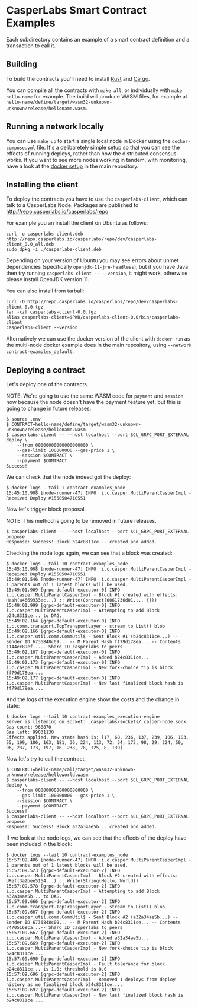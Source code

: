 # CasperLabs Smart Contract Examples

Each subdirectory contains an example of a smart contract definition and a transaction to call it.


## Building

To build the contracts you'll need to install [Rust](https://www.rust-lang.org/tools/install) and [Cargo](https://doc.rust-lang.org/cargo/getting-started/installation.html).

You can compile all the contracts with `make all`, or individually with `make hello-name` for example. The build will produce WASM files, for example at `hello-name/define/target/wasm32-unknown-unknown/release/helloname.wasm`.


## Running a network locally

You can use `make up` to start a single local node in Docker using the `docker-compose.yml` file. It's a delibaretely simple setup so that you can see the effects of running deploys, rather than how the distributed consensus works. If you want to see more nodes working in tandem, with monitoring, have a look at the [docker setup](https://github.com/CasperLabs/CasperLabs/tree/dev/docker) in the main repository.


## Installing the client

To deploy the contracts you have to use the `casperlabs-client`, which can talk to a CasperLabs Node. Packages are published to http://repo.casperlabs.io/casperlabs/repo

For example you an install the client on Ubuntu as follows:

```console
curl -o casperlabs-client.deb http://repo.casperlabs.io/casperlabs/repo/dev/casperlabs-client_0.0_all.deb
sudo dpkg -i ./casperlabs-client.deb
```

Depending on your version of Ubuntu you may see errors about unmet dependencies (specifically `openjdk-11-jre-headless`), but if you have Java then try running `casperlabs-client -- --version`, it might work, otherwise please install OpenJDK version 11.

You can also install from tarball:

```console
curl -O http://repo.casperlabs.io/casperlabs/repo/dev/casperlabs-client-0.0.tgz
tar -xzf casperlabs-client-0.0.tgz
alias casperlabs-client=$PWD/casperlabs-client-0.0/bin/casperlabs-client
casperlabs-client --version
```

Alternatively we can use the docker version of the client with `docker run` as the multi-node docker example does in the main repository, using `--network contract-examples_default`.


## Deploying a contract

Let's deploy one of the contracts.

NOTE: We're going to use the same WASM code for `payment` and `session` now because the node doesn't have the payment feature yet, but this is going to change in future releases.

```console
$ source .env
$ CONTRACT=hello-name/define/target/wasm32-unknown-unknown/release/helloname.wasm
$ casperlabs-client -- --host localhost --port $CL_GRPC_PORT_EXTERNAL deploy \
    --from 00000000000000000000 \
    --gas-limit 100000000 --gas-price 1 \
    --session $CONTRACT \
    --payment $CONTRACT
Success!
```

We can check that the node indeed got the deploy:

```console
$ docker logs --tail 1 contract-examples_node
15:45:10.908 [node-runner-47] INFO  i.c.casper.MultiParentCasperImpl - Received Deploy #1550504710551
```

Now let's trigger block proposal.

NOTE: This method is going to be removed in future releases.

```console
$ casperlabs-client -- --host localhost --port $CL_GRPC_PORT_EXTERNAL propose
Response: Success! Block b24c8311ce... created and added.
```

Checking the node logs again, we can see that a block was created:

```console
$ docker logs --tail 10 contract-examples_node
15:45:10.908 [node-runner-47] INFO  i.c.casper.MultiParentCasperImpl - Received Deploy #1550504710551
15:49:01.546 [node-runner-47] INFO  i.c.casper.MultiParentCasperImpl - 1 parents out of 1 latest blocks will be used.
15:49:01.909 [grpc-default-executor-0] INFO  i.c.casper.MultiParentCasperImpl - Block #1 created with effects:
Hash(a4669933ec...) :: Write(Contract(0061736d01..., {}))
15:49:01.999 [grpc-default-executor-0] INFO  i.c.casper.MultiParentCasperImpl - Attempting to add Block b24c8311ce... to DAG.
15:49:02.164 [grpc-default-executor-0] INFO  i.c.comm.transport.TcpTransportLayer - stream to List() blob
15:49:02.166 [grpc-default-executor-0] INFO  i.c.casper.util.comm.CommUtil$ - Sent Block #1 (b24c8311ce...) -- Sender ID 6736848c09... -- M Parent Hash ff79d178ea... -- Contents 1144ec89ef...-- Shard ID casperlabs to peers
15:49:02.167 [grpc-default-executor-0] INFO  i.c.casper.MultiParentCasperImpl - Added b24c8311ce...
15:49:02.173 [grpc-default-executor-0] INFO  i.c.casper.MultiParentCasperImpl - New fork-choice tip is block ff79d178ea....
15:49:02.177 [grpc-default-executor-0] INFO  i.c.casper.MultiParentCasperImpl - New last finalized block hash is ff79d178ea....
```

And the logs of the execution engine show the costs and the change in state:

```console
$ docker logs --tail 10 contract-examples_execution-engine
Server is listening on socket: .casperlabs/sockets/.casper-node.sock
Gas count: 968870
Gas left: 99031130
Effects applied. New state hash is: [17, 68, 236, 137, 239, 106, 183, 55, 199, 186, 163, 181, 36, 224, 113, 72, 54, 173, 98, 29, 224, 50, 96, 237, 173, 197, 16, 238, 78, 125, 8, 139]
```

Now let's try to call the contract.

```console
$ CONTRACT=hello-name/call/target/wasm32-unknown-unknown/release/helloworld.wasm
$ casperlabs-client -- --host localhost --port $CL_GRPC_PORT_EXTERNAL deploy \
    --from 00000000000000000000 \
    --gas-limit 100000000 --gas-price 1 \
    --session $CONTRACT \
    --payment $CONTRACT
Success!
$ casperlabs-client -- --host localhost --port $CL_GRPC_PORT_EXTERNAL propose
Response: Success! Block a32a34ae5b... created and added.
```

If we look at the node logs, we can see that the effects of the deploy have been included in the block:

```console
$ docker logs --tail 10 contract-examples_node
15:57:09.406 [node-runner-47] INFO  i.c.casper.MultiParentCasperImpl - 1 parents out of 1 latest blocks will be used.
15:57:09.523 [grpc-default-executor-2] INFO  i.c.casper.MultiParentCasperImpl - Block #2 created with effects:
URef(3a2bee5164...) :: Write(String(Hello, World))
15:57:09.578 [grpc-default-executor-2] INFO  i.c.casper.MultiParentCasperImpl - Attempting to add Block a32a34ae5b... to DAG.
15:57:09.666 [grpc-default-executor-2] INFO  i.c.comm.transport.TcpTransportLayer - stream to List() blob
15:57:09.667 [grpc-default-executor-2] INFO  i.c.casper.util.comm.CommUtil$ - Sent Block #2 (a32a34ae5b...) -- Sender ID 6736848c09... -- M Parent Hash b24c8311ce... -- Contents 74705169ca...-- Shard ID casperlabs to peers
15:57:09.667 [grpc-default-executor-2] INFO  i.c.casper.MultiParentCasperImpl - Added a32a34ae5b...
15:57:09.669 [grpc-default-executor-2] INFO  i.c.casper.MultiParentCasperImpl - New fork-choice tip is block b24c8311ce....
15:57:09.690 [grpc-default-executor-2] INFO  i.c.casper.MultiParentCasperImpl - Fault tolerance for block b24c8311ce... is 1.0; threshold is 0.0
15:57:09.696 [grpc-default-executor-2] INFO  i.c.casper.MultiParentCasperImpl - Removed 1 deploys from deploy history as we finalized block b24c8311ce....
15:57:09.697 [grpc-default-executor-2] INFO  i.c.casper.MultiParentCasperImpl - New last finalized block hash is b24c8311ce....
```